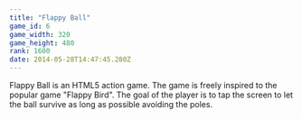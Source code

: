 ```yaml
---
title: "Flappy Ball"
game_id: 6
game_width: 320
game_height: 480
rank: 1600
date: 2014-05-28T14:47:45.280Z
---
```

Flappy Ball is an HTML5 action game. The game is freely inspired to the popular game "Flappy Bird". The goal of the player is to tap the screen to let the ball survive as long as possible avoiding the poles.